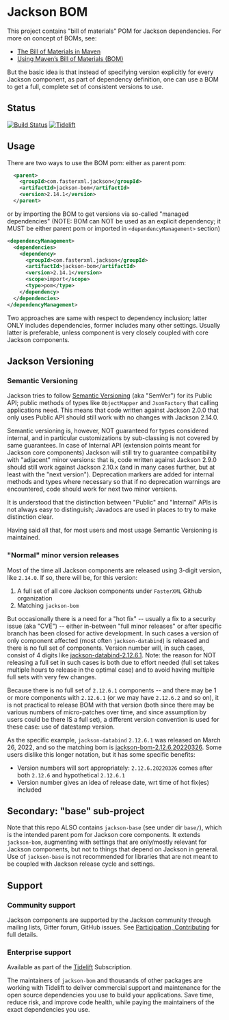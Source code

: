 # Jackson BOM

This project contains "bill of materials" POM for Jackson dependencies.
For more on concept of BOMs, see:

* [The Bill of Materials in Maven](https://dzone.com/articles/the-bill-of-materials-in-maven)
* [Using Maven’s Bill of Materials (BOM)](https://reflectoring.io/maven-bom/)

But the basic idea is that instead of specifying version explicitly for every Jackson
component, as part of dependency definition, one can use a BOM to get a full, complete
set of consistent versions to use.

## Status

[![Build Status](https://travis-ci.org/FasterXML/jackson-bom.svg)](https://travis-ci.org/FasterXML/jackson-bom)
[![Tidelift](https://tidelift.com/badges/package/maven/com.fasterxml.jackson:jackson-bom)](https://tidelift.com/subscription/pkg/maven-com-fasterxml-jackson-jackson-bom?utm_source=maven-com-fasterxml-jackson-jackson-bom&utm_medium=referral&utm_campaign=readme)

## Usage

There are two ways to use the BOM pom: either as parent pom:

```xml
  <parent>
    <groupId>com.fasterxml.jackson</groupId>
    <artifactId>jackson-bom</artifactId>
    <version>2.14.1</version>
  </parent>
```

or by importing the BOM to get versions via so-called "managed dependencies"
(NOTE: BOM can NOT be used as an explicit dependency; it MUST be either parent pom
or imported in `<dependencyManagement>` section)

```xml
<dependencyManagement>
  <dependencies>
    <dependency>
      <groupId>com.fasterxml.jackson</groupId>
      <artifactId>jackson-bom</artifactId>
      <version>2.14.1</version>
      <scope>import</scope>
      <type>pom</type>
    </dependency>   
  </dependencies>
</dependencyManagement>
```

Two approaches are same with respect to dependency inclusion; latter ONLY includes dependencies,
former includes many other settings.
Usually latter is preferable, unless component is very closely coupled with core Jackson components.

## Jackson Versioning

### Semantic Versioning

Jackson tries to follow [Semantic Versioning](https://en.wikipedia.org/wiki/Software_versioning#Semantic_versioning) (aka "SemVer")
for its Public API; public methods of types like `ObjectMapper` and `JsonFactory` that calling applications need.
This means that code written against Jackson 2.0.0 that only uses Public API should still work with no changes with Jackson 2.14.0.

Semantic versioning is, however, NOT guaranteed for types considered internal, and in particular customizations by sub-classing is not covered by same guarantees.
In case of Internal API (extension points meant for Jackson core components) Jackson will still try to guarantee compatibility with "adjacent" minor versions: that is, code written against Jackson 2.9.0 should still work against Jackson 2.10.x (and in many cases further, but at least with the "next version").
Deprecation markers are added for internal methods and types where necessary so that if no deprecation warnings are encountered, code should work for next two minor versions.

It is understood that the distinction between "Public" and "Internal" APIs is not always easy to distinguish; Javadocs are used in places to try to make distinction clear.

Having said all that, for most users and most usage Semantic Versioning is maintained.

### "Normal" minor version releases

Most of the time all Jackson components are released using 3-digit version, like `2.14.0`.
If so, there will be, for this version:

1. A full set of all core Jackson components under `FasterXML` Github organization
2. Matching `jackson-bom`

But occasionally there is a need for a "hot fix" -- usually a fix to a security issue (aka "CVE") --
either in-between "full minor releases" or after specific branch has been closed for active
development. In such cases a version of only component affected (most often `jackson-databind`)
is released and there is no full set of components.
Version number will, in such cases, consist of 4 digits like [jackson-databind-2.12.6.1](https://mvnrepository.com/artifact/com.fasterxml.jackson.core/jackson-databind/2.12.6.1).
Note: the reason for NOT releasing a full set in such cases is both due to effort needed (full set takes multiple hours to release in the optimal case) and to avoid having multiple full sets with very few changes.

Because there is no full set of `2.12.6.1` components -- and there may be 1 or more components with `2.12.6.1` (or we may have `2.12.6.2` and so on), it is not practical to release BOM with that version (both since there may be various numbers of micro-patches over time, and since assumption by users could be there IS a full set), a different version convention is used for these case: use of datestamp version.

As the specific example, `jackson-databind` `2.12.6.1` was released on March 26, 2022, and so the matching bom is [jackson-bom-2.12.6.20220326](https://mvnrepository.com/artifact/com.fasterxml.jackson/jackson-bom/2.12.6.20220326). Some users dislike this longer notation, but it has some specific benefits:

* Version numbers will sort appropriately: `2.12.6.20220326` comes after both `2.12.6` and hypothetical `2.12.6.1`
* Version number gives an idea of release date, wrt time of hot fix(es) included

## Secondary: "base" sub-project

Note that this repo ALSO contains `jackson-base` (see under dir `base/`), which is the intended
parent pom for Jackson core components.
It extends `jackson-bom`, augmenting with settings that
are only/mostly relevant for Jackson components, but not to things that depend on Jackson in general.
Use of `jackson-base` is not recommended for libraries that are not meant to be coupled with Jackson
release cycle and settings.

## Support

### Community support

Jackson components are supported by the Jackson community through mailing lists, Gitter forum,
GitHub issues. See [Participation, Contributing](../../../jackson#participation-contributing)
for full details.

### Enterprise support

Available as part of the [Tidelift](https://tidelift.com/subscription/pkg/maven-com-fasterxml-jackson-jackson-bom) Subscription.

The maintainers of `jackson-bom` and thousands of other packages are working with Tidelift to deliver
commercial support and maintenance for the open source dependencies you use to build your applications.
Save time, reduce risk, and improve code health, while paying the maintainers of the exact dependencies
you use.

